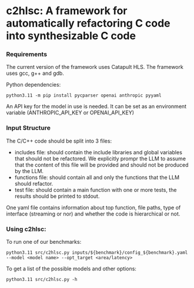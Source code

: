# c2hlsc: A framework for automatically refactoring C code into synthesizable C code

### Requirements
The current version of the framework uses Catapult HLS. 
The framework uses gcc, g++ and gdb.

Python dependencies:

    python3.11 -m pip install pycparser openai anthropic pyyaml

An API key for the model in use is needed.
It can be set as an environment variable (ANTHROPIC_API_KEY or OPENAI_API_KEY)

### Input Structure
The C/C++ code should be split into 3 files:

 - includes file: should contain the include libraries  and global variables that should not be refactored. We explicitly prompr the LLM to assume that the content of this file will be provided and should not be produced by the LLM.
 - functions file: should contain all and only  the functions that the LLM should refactor.
 - test file: should contain a main function with one or more tests, the results should be printed to stdout.

One yaml file contains information about top function, file paths, type of interface (streaming or nor) and whether the code is hierarchical or not. 

###  Using c2hlsc:
To run one of our benchmarks:

    python3.11 src/c2hlsc.py inputs/${benchmark}/config_${benchmark}.yaml --model <model name> --opt_target <area/latency>

To get a list of the possible models and other options: 

    python3.11 src/c2hlsc.py -h 

